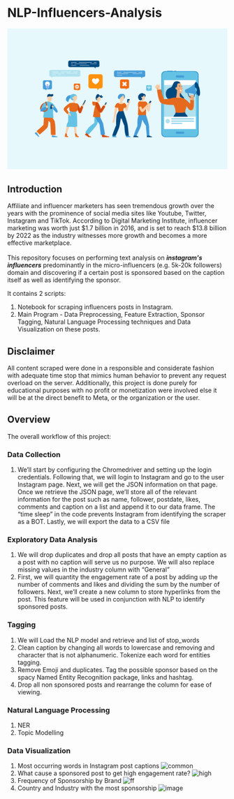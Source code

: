 # NLP-Influencers-Analysis
![image1](https://github.com/calvenjs/NLP-Influencers-Analysis/blob/main/images/Instagram-Influencer-marketing-tutorial.jpg)

## Introduction
Affiliate and influencer marketers has seen tremendous growth over the years with the prominence of social media sites like Youtube, Twitter, Instagram and TikTok. According to Digital Marketing Institute, influencer marketing was worth just $1.7 billion in 2016, and is set to reach $13.8 billion by 2022 as the industry witnesses more growth and becomes a more effective marketplace.<br><br>
This repository focuses on performing text analysis on ***instagram's influencers*** predominantly in the micro-influencers (e.g. 5k-20k followers) domain and discovering if a certain post is sponsored based on the caption itself as well as identifying the sponsor.

It contains 2 scripts:
1. Notebook for scraping influencers posts in Instagram.
2. Main Program - Data Preprocessing, Feature Extraction, Sponsor Tagging, Natural Language Processing techniques and Data Visualization on these posts.

## Disclaimer
All content scraped were done in a responsible and considerate fashion with adequate time stop that mimics human behavior to prevent any request overload on the server.
Additionally, this project is done purely for educational purposes with no profit or monetization were involved else it will be at the direct benefit to Meta, or the organization or the user.

## Overview
The overall workflow of this project:
### Data Collection
1.  We’ll start by configuring the Chromedriver and setting up the login credentials. Following that, we will login to Instagram and go to the user Instagram page. Next, we will get the JSON information on that page. Once we retrieve the JSON page, we’ll store all of the relevant information for the post such as name, follower, postdate, likes, comments and caption on a list and append it to our data frame. The “time sleep” in the code prevents Instagram from identifying the scraper as a BOT. Lastly, we will export the data to a CSV file
### Exploratory Data Analysis
1. We will drop duplicates and drop all posts that have an empty caption as a post with no caption will serve us no purpose. We will also replace missing values in the industry column with “General”
2. First, we will quantity the engagement rate of a post by adding up the number of comments and likes and dividing the sum by the number of followers. Next, we’ll create a new column to store hyperlinks from the post. This feature will be used in conjunction with NLP to identify sponsored posts.
### Tagging
1. We will Load the NLP model and retrieve and list of stop_words
2. Clean caption by changing all words to lowercase and removing and character that is not alphanumeric. Tokenize each word for entities tagging.
3. Remove Emoji and duplicates. Tag the possible sponsor based on the spacy Named Entity Recognition package, links and hashtag.
4. Drop all non sponsored posts and rearrange the column for ease of viewing.
### Natural Language Processing
1. NER
2. Topic Modelling
### Data Visualization
1. Most occurring words in Instagram post captions
![common](https://user-images.githubusercontent.com/23024496/147430270-4659b1f8-6139-40a8-a1df-2b6059e361d1.PNG)
2. What cause a sponsored post to get high engagement rate? 
![high](https://user-images.githubusercontent.com/23024496/147430330-dd68d6a2-8c36-4ccd-92c7-c81fd7b135f8.PNG)
3. Frequency of Sponsorship by Brand
![ff](https://user-images.githubusercontent.com/23024496/147430348-625e7fda-a7f6-4158-98af-6c6943c321fa.PNG)
4. Country and Industry with the most sponsorship
![image](https://user-images.githubusercontent.com/23024496/147430376-1bd37c34-23b7-4ee5-8719-d6da7d7552a4.png)




